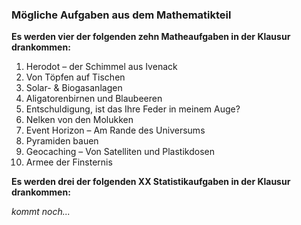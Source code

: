 ### Mögliche Aufgaben aus dem Mathematikteil

**Es werden vier der folgenden zehn Matheaufgaben in der Klausur drankommen:**

1. Herodot – der Schimmel aus Ivenack
2. Von Töpfen auf Tischen
3. Solar- & Biogasanlagen
4. Aligatorenbirnen und Blaubeeren
5. Entschuldigung, ist das Ihre Feder in meinem Auge?
6. Nelken von den Molukken
7. Event Horizon – Am Rande des Universums
8. Pyramiden bauen
9. Geocaching – Von Satelliten und Plastikdosen
10. Armee der Finsternis

**Es werden drei der folgenden XX Statistikaufgaben in der Klausur drankommen:**

*kommt noch...*

